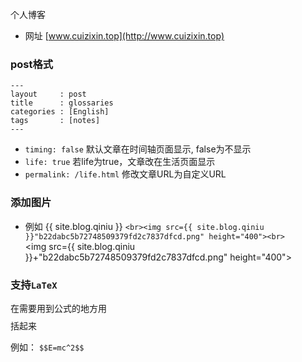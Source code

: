 个人博客
- 网址 [www.cuizixin.top](http://www.cuizixin.top)

### post格式
```
---
layout     : post
title      : glossaries
categories : [English]
tags       : [notes]
---
```
- `timing: false` 默认文章在时间轴页面显示, false为不显示
- `life: true` 若life为true，文章改在生活页面显示
- `permalink: /life.html` 修改文章URL为自定义URL

### 添加图片
- 例如
{{ site.blog.qiniu }}
`<br><img src={{ site.blog.qiniu }}"b22dabc5b72748509379fd2c7837dfcd.png" height="400"><br>`
<br><img src={{ site.blog.qiniu }}+"b22dabc5b72748509379fd2c7837dfcd.png" height="400"><br>

### 支持`LaTeX`

在需要用到公式的地方用$$ $$括起来

例如：
`$$E=mc^2$$`
